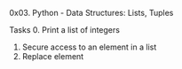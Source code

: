 0x03. Python - Data Structures: Lists, Tuples

Tasks
0. Print a list of integers
1. Secure access to an element in a list
2. Replace element